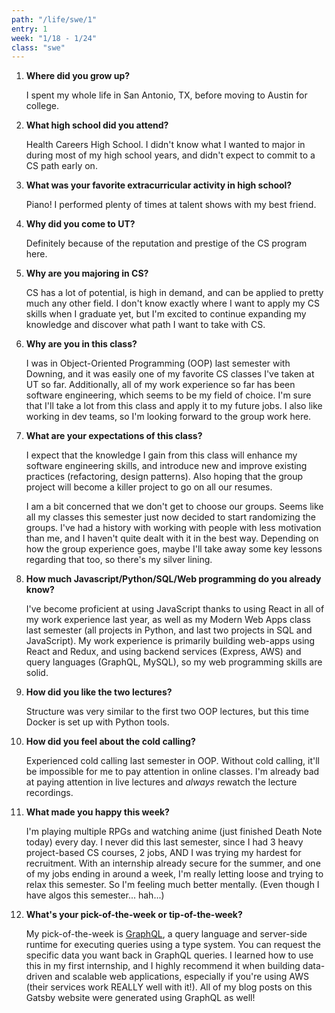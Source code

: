 ```yaml
---
path: "/life/swe/1"
entry: 1
week: "1/18 - 1/24"
class: "swe"
---
```


1. **Where did you grow up?**

    I spent my whole life in San Antonio, TX, before moving to Austin for college.

1. **What high school did you attend?**

    Health Careers High School. I didn't know what I wanted to major in during most of my high school years, and didn't expect to commit to a CS path early on.

1. **What was your favorite extracurricular activity in high school?**

    Piano! I performed plenty of times at talent shows with my best friend.

1. **Why did you come to UT?**

    Definitely because of the reputation and prestige of the CS program here.

1. **Why are you majoring in CS?**

    CS has a lot of potential, is high in demand, and can be applied to pretty much any other field. I don't know exactly where I want to apply my CS skills when I graduate yet, but I'm excited to continue expanding my knowledge and discover what path I want to take with CS.

1. **Why are you in this class?**

    I was in Object-Oriented Programming (OOP) last semester with Downing, and it was easily one of my favorite CS classes I've taken at UT so far. Additionally, all of my work experience so far has been software engineering, which seems to be my field of choice. I'm sure that I'll take a lot from this class and apply it to my future jobs. I also like working in dev teams, so I'm looking forward to the group work here.

1. **What are your expectations of this class?**

    I expect that the knowledge I gain from this class will enhance my software engineering skills, and introduce new and improve existing practices (refactoring, design patterns). Also hoping that the group project will become a killer project to go on all our resumes.

    I am a bit concerned that we don't get to choose our groups. Seems like all my classes this semester just now decided to start randomizing the groups. I've had a history with working with people with less motivation than me, and I haven't quite dealt with it in the best way. Depending on how the group experience goes, maybe I'll take away some key lessons regarding that too, so there's my silver lining.

1. **How much Javascript/Python/SQL/Web programming do you already know?**

    I've become proficient at using JavaScript thanks to using React in all of my work experience last year, as well as my Modern Web Apps class last semester (all projects in Python, and last two projects in SQL and JavaScript). My work experience is primarily building web-apps using React and Redux, and using backend services (Express, AWS) and query languages (GraphQL, MySQL), so my web programming skills are solid.

1. **How did you like the two lectures?**

    Structure was very similar to the first two OOP lectures, but this time Docker is set up with Python tools.

1. **How did you feel about the cold calling?**

    Experienced cold calling last semester in OOP. Without cold calling, it'll be impossible for me to pay attention in online classes. I'm already bad at paying attention in live lectures and *always* rewatch the lecture recordings.

1. **What made you happy this week?**

    I'm playing multiple RPGs and watching anime (just finished Death Note today) every day. I never did this last semester, since I had 3 heavy project-based CS courses, 2 jobs, AND I was trying my hardest for recruitment. With an internship already secure for the summer, and one of my jobs ending in around a week, I'm really letting loose and trying to relax this semester. So I'm feeling much better mentally. (Even though I have algos this semester... hah...)

1. **What's your pick-of-the-week or tip-of-the-week?**

    My pick-of-the-week is [GraphQL](https://graphql.org/), a query language and server-side runtime for executing queries using a type system. You can request the specific data you want back in GraphQL queries. I learned how to use this in my first internship, and I highly recommend it when building data-driven and scalable web applications, especially if you're using AWS (their services work REALLY well with it!). All of my blog posts on this Gatsby website were generated using GraphQL as well!